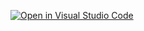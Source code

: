 [![Open in Visual Studio Code](https://open.vscode.dev/badges/open-in-vscode.svg)](https://open.vscode.dev/daisuke24-mac/python_siliconvalley)
